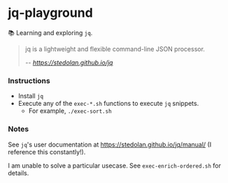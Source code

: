 # jq-playground

📚 Learning and exploring `jq`.

> jq is a lightweight and flexible command-line JSON processor.
>
> -- <cite>https://stedolan.github.io/jq</cite>

### Instructions

* Install `jq`
* Execute any of the `exec-*.sh` functions to execute `jq` snippets.
  * For example, `./exec-sort.sh`

### Notes

See `jq`'s user documentation at <https://stedolan.github.io/jq/manual/> (I reference this constantly!).

I am unable to solve a particular usecase. See `exec-enrich-ordered.sh` for details.
